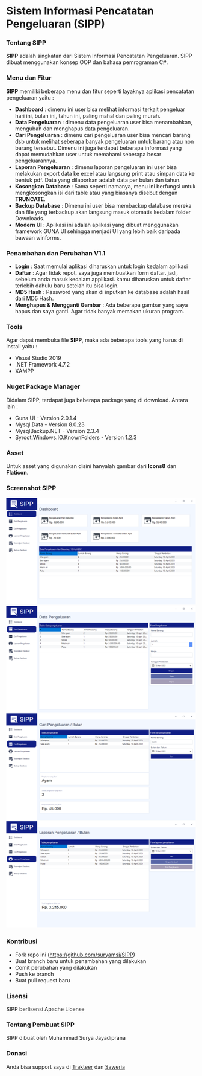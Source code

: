 # Sistem Informasi Pencatatan Pengeluaran (SIPP)

### Tentang SIPP
**SIPP** adalah singkatan dari Sistem Informasi Pencatatan Pengeluaran. SIPP dibuat menggunakan konsep OOP dan bahasa pemrograman C#.

### Menu dan Fitur
**SIPP** memiliki beberapa menu dan fitur seperti layaknya aplikasi pencatatan pengeluaran yaitu :
- **Dashboard** : dimenu ini user bisa melihat informasi terkait pengeluar hari ini, bulan ini, tahun ini, paling mahal dan paling murah.
- **Data Pengeluaran** : dimenu data pengeluaran user bisa menambahkan, mengubah dan menghapus data pengeluaran.
- **Cari Pengeluaran** : dimenu cari pengeluaran user bisa mencari barang dsb untuk melihat seberapa banyak pengeluaran untuk barang atau non barang tersebut. Dimenu ini juga terdapat beberapa informasi yang dapat memudahkan user untuk memahami seberapa besar pengeluarannya.
- **Laporan Pengeluaran** : dimenu laporan pengeluaran ini user bisa melakukan export data ke excel atau langsung print atau simpan data ke bentuk pdf. Data yang dilaporkan adalah data per bulan dan tahun.
- **Kosongkan Database** : Sama seperti namanya, menu ini berfungsi untuk mengkosongkan isi dari table atau yang biasanya disebut dengan **TRUNCATE**.
- **Backup Database** : Dimenu ini user bisa membackup database mereka dan file yang terbackup akan langsung masuk otomatis kedalam folder Downloads.
- **Modern UI** : Aplikasi ini adalah aplikasi yang dibuat menggunakan framework GUNA UI sehingga menjadi UI yang lebih baik daripada bawaan winforms.

### Penambahan dan Perubahan V1.1
- **Login** : Saat memulai aplikasi diharuskan untuk login kedalam aplikasi
- **Daftar** : Agar tidak repot, saya juga membuatkan form daftar. jadi, sebelum anda masuk kedalam applikasi. kamu diharuskan untuk daftar terlebih dahulu baru setelah itu bisa login.
- **MD5 Hash** : Password yang akan di inputkan ke database adalah hasil dari MD5 Hash.
- **Menghapus & Mengganti Gambar** : Ada beberapa gambar yang saya hapus dan saya ganti. Agar tidak banyak memakan ukuran program.

### Tools
Agar dapat membuka file **SIPP**, maka ada beberapa tools yang harus di install yaitu :
- Visual Studio 2019
- .NET Framework 4.7.2
- XAMPP

### Nuget Package Manager
Didalam SIPP, terdapat juga beberapa package yang di download. Antara lain :
- Guna UI - Version 2.0.1.4
- Mysql.Data - Version 8.0.23
- MysqlBackup.NET - Version 2.3.4
- Syroot.Windows.IO.KnownFolders - Version 1.2.3

### Asset
Untuk asset yang digunakan disini hanyalah gambar dari **Icons8** dan **Flaticon**.

### Screenshot SIPP
![Tampilan Dashboard](https://raw.githubusercontent.com/suryamsj/SIPP/main/screenshot/Dashboard.PNG)
![Tampilan Data Pengeluaran](https://raw.githubusercontent.com/suryamsj/SIPP/main/screenshot/Data%20Pengeluaran.PNG)
![Tampilan Cari Pengeluaran](https://raw.githubusercontent.com/suryamsj/SIPP/main/screenshot/Cari%20Pengeluaran.PNG)
![Tampilan Laporan Pengeluaran](https://raw.githubusercontent.com/suryamsj/SIPP/main/screenshot/Laporan%20Pengeluaran.PNG)

### Kontribusi
- Fork repo ini (https://github.com/suryamsj/SIPP)
- Buat branch baru untuk penambahan yang dilakukan
- Comit perubahan yang dilakukan
- Push ke branch
- Buat pull request baru

### Lisensi
SIPP berlisensi Apache License

### Tentang Pembuat SIPP
SIPP dibuat oleh Muhammad Surya Jayadiprana

### Donasi
Anda bisa support saya di
[Trakteer](https://trakteer.id/nekocode) dan [Saweria](https://saweria.co/suryamsj)

